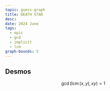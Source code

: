 ```yaml
---
topic: guess-graph
title: DEATH STAR
desc: 
date: 2024 June
tags:
  - epic
  - gcd
  - implicit
  - lcm
graph-bounds: 5
---
```



## Desmos
```math
\gcd\left(\operatorname{lcm}\left(x,y\right),xy\right)=1
```

